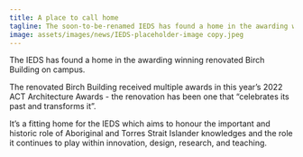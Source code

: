 ```yaml
---
title: A place to call home
tagline: The soon-to-be-renamed IEDS has found a home in the awarding winning renovated Birch Building on campus. The space has been allocated and the next step is to co-create what it will do (and look like!)...
image: assets/images/news/IEDS-placeholder-image copy.jpeg
---
```


The IEDS has found a home in the awarding winning renovated Birch Building on campus. 

The renovated Birch Building received multiple awards in this year’s 2022 ACT Architecture Awards - the renovation has been one that “celebrates its past and transforms it”.

It’s a fitting home for the IEDS which aims to honour the important and historic role of Aboriginal and Torres Strait Islander knowledges and the role it continues to play within innovation, design, research, and teaching. 
